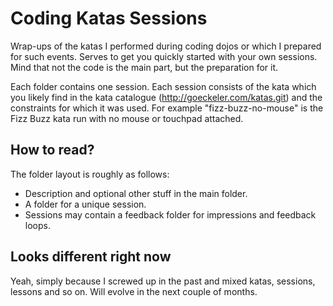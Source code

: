 # Coding Katas Sessions

Wrap-ups of the katas I performed during coding dojos or which I prepared for such events. Serves to get you quickly started with your own sessions. Mind that not the code is the main part, but the preparation for it.

Each folder contains one session. Each session consists of the kata which you likely find in the kata catalogue (http://goeckeler.com/katas.git) and the constraints for which it was used. For example "fizz-buzz-no-mouse" is the Fizz Buzz kata run with no mouse or touchpad attached.

## How to read?

The folder layout is roughly as follows:

+ Description and optional other stuff in the main folder.
+ A folder for a unique session.
+ Sessions may contain a feedback folder for impressions and feedback loops.

## Looks different right now

Yeah, simply because I screwed up in the past and mixed katas, sessions, lessons and so on. Will evolve in the next couple of months.

